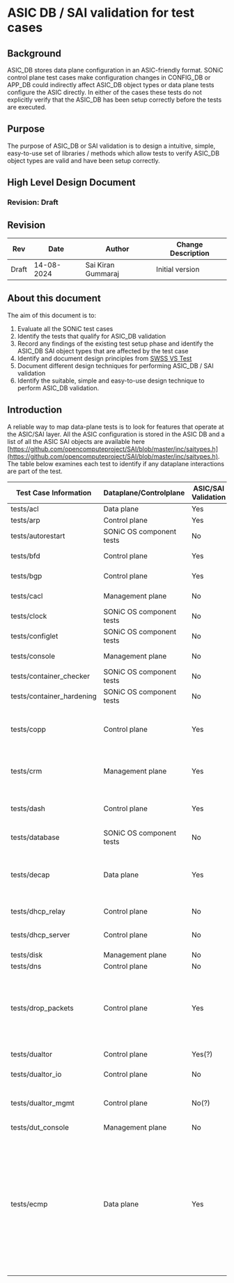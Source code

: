 # ASIC DB / SAI validation for test cases

## Background

ASIC_DB stores data plane configuration in an ASIC-friendly format. SONiC control plane test cases make configuration changes in CONFIG_DB or APP_DB could indirectly affect ASIC_DB object types or data plane tests configure the ASIC directly. In either of the cases these tests do not explicitly verify that the ASIC_DB has been setup correctly before the tests are executed.

## Purpose

The purpose of ASIC_DB or SAI validation is to design a intuitive, simple, easy-to-use set of libraries / methods which allow tests to verify ASIC_DB object types are valid and have been setup correctly.

## High Level Design Document

### Revision: Draft

## Revision

| Rev      | Date        | Author                   | Change Description            |
|----------|-------------|--------------------------|-------------------------------|
| Draft    | 14-08-2024  | Sai Kiran Gummaraj       | Initial version               |


## About this document

The aim of this document is to:

1. Evaluate all the SONiC test cases
2. Identify the tests that qualify for ASIC_DB validation
3. Record any findings of the existing test setup phase and identify the ASIC_DB SAI object types that are affected by the test case
4. Identify and document design principles from [SWSS VS Test](https://github.com/sonic-net/sonic-swss/blob/master/tests/README.md)
5. Document different design techniques for performing ASIC_DB / SAI validation
6. Identify the suitable, simple and easy-to-use design technique to perform ASIC_DB validation.

## Introduction

A reliable way to map data-plane tests is to look for features that operate at the ASIC/SAI layer. All the ASIC configuration is stored in the ASIC DB and a list of all the ASIC SAI objects are available here [https://github.com/opencomputeproject/SAI/blob/master/inc/saitypes.h](https://github.com/opencomputeproject/SAI/blob/master/inc/saitypes.h). The table below examines each test to identify if any dataplane interactions are part of the test.

|     Test Case Information                            |     Dataplane/Controlplane    | ASIC/SAI Validation |     Notes                                                                  |
|------------------------------------------------------|-------------------------------|---------------------|----------------------------------------------------------------------------|
| tests/acl                                            | Data plane                    | Yes                 | tests delete `CONFIG_DB` `ACL_TABLE_TYPE|CUSTOM_TYPE` and set `ACL_RULE|STRESS_ACL| RULE_{}`; Changes to SAI objects `SAI_OBJECT_TYPE_ACL_TABLE, SAI_OBJECT_TYPE_ACL_TABLE_GROUP, SAI_OBJECT_TYPE_ACL_TABLE_GROUP_MEMBER` |
| tests/arp                                            | Control plane                 | Yes                 | tests set and delete `CONFIG_DB` types `VLAN_INTERFACE|{}`. ARP impact neighbor entries. Checked in `ASIC_DB` neighbor tables `SAI_OBJECT_TYPE_NEIGHBOR_ENTRY` |
| tests/autorestart                                    | SONiC OS component tests      | No                  | Tests if critical processes (like orchagent etc.) are restarted after killing them. |
| tests/bfd                                            | Control plane                 | Yes                 | Tests modifies `CONFIG_DB STATIC_ROUTE` and `STATE_DB BFD_SESSION_TABLE` check `SAI_OBJECT_TYPE_BFD_SESSIONS`|
| tests/bgp                                            | Control plane                 | Yes                 | Tests modifies `CONFIG_DB BGP_ALLOWED_PREFIXES`, `BGP_NEIGHBOR`, `BGP_MONITORS` and in `STATE_DB` the `NEIGH_STATE_TABLE` |
| tests/cacl                                           | Management plane              | No                  | Control plane ACL functionality set up iptables to control mgmt traffic (check acl-loader) |
| tests/clock                                          | SONiC OS component tests      | No                  | Tests 'show clock' command, 'config clock timezone', 'config clock date' |
| tests/configlet                                      | SONiC OS component tests      | No                  | configlet a generic command to apply configuration patches to `CONFIG_DB`. The tests require exporting database content. |
| tests/console                                        | Management plane              | No                  | Test if console features are working in SONiC; Skipped unless console feature is enabled on device |
| tests/container_checker                              | SONiC OS component tests      | No                  | Uses [monit](https://salsa.debian.org/sk-guest/monit), patched [here](https://github.com/sonic-net/sonic-buildimage/tree/master/src/monit) to run [container_checker](https://github.com/sonic-net/sonic-buildimage/blob/master/files/image_config/monit/container_checker) |
| tests/container_hardening                            | SONiC OS component tests      | No                  | Test non-privileged containers must NOT have access to /dev/vda* or /dev/sda* |
| tests/copp                                           | Control plane                 | Yes                 | **Co**ntrol *P*lane *P*olicing - feature to enable rate limiting to access control plane. The [design document](https://github.com/sonic-net/SONiC/blob/master/doc/copp/CoPP%20Config%20and%20Management.md) refers to updates to SAI_HOSTIF_TRAP_TYPE_IP2ME and reads from SAI_HOSTIF_TRAP_TYPE_SAMPLEPACKET. Should these be checked?|
| tests/crm                                            | Management plane              | Yes                 | Critical Resource Monitoring lets users monitor critical ASIC functionality by polling SAI attributes; The table [CRM Sai Attributes](https://github.com/sonic-net/SONiC/blob/master/doc/crm/Critical-Resource-Monitoring-High-Level-Design.md#26-sai) shows all the SAI attributes which should be used to get required CRM counters. Tests modify `CONFIG_DB CRM|Config`, query `COUNTERS_DB CRM:STATS` and `ASIC_DB` ACL entries|
| tests/dash                                           | Control plane                 | Yes                 | Disaggregated APIs for SONiC Hosts ([DASH](https://github.com/sonic-net/DASH/blob/main/documentation/general/dash-high-level-design.md)). Tests export `ASIC_DB` and checks for object types `SAI_OBJECT_TYPE_VNET`, `SAI_OBJECT_TYPE_ENI`. `test_dash_disable_enable_eni` checks for `SAI_ENI_ATTR_ADMIN_STATE` and `*ENI` keys|
| tests/database                                       | SONiC OS component tests      | No                  | Tests Redis database configurations |
| tests/decap                                          | Data plane                    | Yes                 | [DB Schema in decap](https://github.com/sonic-net/SONiC/blob/master/doc/decap/subnet_decap_HLD.md#62-db-schema) In `CONFIG_DB` it stores subnet based decap config in `SUBNET_DECAP` config_name. In `APPL_DB` it stores list of decap tunnels in `TUNNEL_DECAP_TABLE` and stores decap terms in `TUNNEL_DECAP_TERM_TABLE`. Same like `APP_DB` these values are stored in `STATE_DB`. `ASIC_DB` has `SAI_OBJECT_TYPE_TUNNEL_*` holds tunnel information |
| tests/dhcp_relay                                     | Control plane                 | No                  | Queries `DHCP_COUNTER_TABLE` and `DHCPV6_COUNTER_TABLE` from `STATE_DB` |
| tests/dhcp_server                                    | Control plane                 | No                  | `CONFIG_DB` has keys `DHCP_SERVER_IPV4_CUSTOMIZED_OPTIONS`,`DHCP_SERVER_IPV4_RANGE`, `DHCP_SERVER_IPV4_PORT`, `DHCP_SERVER_IPV4`.|
| tests/disk                                           | Management plane              | No                  | Test simulates disk full and test connectivity |
| tests/dns                                            | Control plane                 | No                  | Checks nameserver configuration in the containers |
| tests/drop_packets                                   | Control plane                 | Yes                 | `test_drop_counters.py` fetches from `CONFIG_DB FLEX_COUNTER_TABLE`. [Flex Counters](https://github.com/sonic-net/SONiC/blob/master/doc/flex_counter/flex_counter_refactor.md) provides a way to query different types of statistic/attributes which uses SAI API to query counter values. Based on my understanding there are no ASIC_DB counters for this. While in `test_configurable_drop_counters.py` installs drop counters and those has reasons added to SAI_OBJECT_TYPE_DEBUG_COUNTER. |
| tests/dualtor                                        | Control plane                 | Yes(?)              | Applicable for specific cases; `crm` (see tests/decap for ipinip, tests/crm above).|
| tests/dualtor_io                                     | Control plane                 | No                  | Tests to verify connectivity and different failover scenarios (links, bgp etc.) |
| tests/dualtor_mgmt                                   | Control plane                 | No(?)               | Tests mux cable states for various scenarios like server down and checks for if mux toggle is working. For test_ingress_drop & test_egress_drop_nvidia the orchagent installs ingress drop ACL. Can this be verified in ASIC_DB?|
| tests/dut_console                                    | Management plane              | No                  | Tests switch console settings work as expected. |
| tests/ecmp                                           | Data plane                    | Yes                 | `test_fgnhg` (Fine Grain Next Hop Group) tests `generate_fgnhg_config` uses the generated fgnhg config and writes it to the database. `CONFIG_DB` has `FG_NHG, FG_NHG_PREFIX, FG_NHG_MEMBER` tables. `STATE_DB` has `FG_ROUTE_TABLE`. The routeorch pushes routes down to the ASIC. It creates ECMP groups in the ASIC where there are multiple nexthops. It also adds / removes next-hop members. The fgnhgorch receives the `FG_NHG` entries and identifies the exact way in which the hash buckets need to be created. It creates ECMP groups with [new SAI components](https://github.com/sonic-net/SONiC/blob/master/doc/ecmp/fine_grained_next_hop_hld.md#25-sai). `APP_DB SWITCH_TABLE` flag `order_ecmp_group` for enabling/disabling ECMP. SAI attribute `SAI_NEXT_HOP_GROUP_TYPE_DYNAMIC_ORDERED_ECMP` is set. Verify entries in the next hop tables in ASIC_DB. For `inner_hashing` tests check how `config pbh` commands impact ASIC DB config.|
